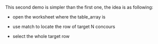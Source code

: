 This second demo is simpler than the first one, the idea is as following:

- open the worksheet where the table_array is

- use match to locate the row of target N concours

- select the whole target row

